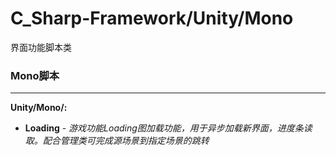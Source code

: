 # C_Sharp-Framework/Unity/Mono #
界面功能脚本类


### Mono脚本 ###
---
**Unity/Mono/:**
	
- **Loading** - *游戏功能Loading图加载功能，用于异步加载新界面，进度条读取。配合管理类可完成源场景到指定场景的跳转*